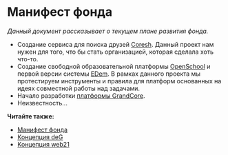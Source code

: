 # Манифест фонда

_Данный документ рассказывает о текущем плане развития фонда._

- Создание сервиса для поиска друзей [Coresh](ru/2.4-coresh/coresh.md). Данный проект нам нужен для того, что бы стать организацией, которая сделала хоть что-то.
- Создание свободной образовательной платформы [OpenSchool](ru/2.3-openschool/openschool.md) и первой версии системы [EDem](ru/2.1-edem/edem.md). В рамках данного проекта мы протестируем инструменты и правила для платформ основанных на идеях совместной работы над задачами.
- Начало разработки [платформы GrandCore](ru/2.2-grandcore/grandcore.md).
- Неизвестность...

**Читайте также:**

- [Манифест фонда](ru/1-general/general-1-manifest.md)
- [Концепция deG](ru/1-general/general-2-deg.md)
- [Концепция web21](ru/1-general/general-3-web21.md)
